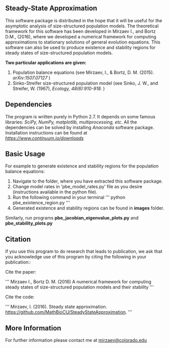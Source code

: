 ﻿## Steady-State Approximation

This software package is distributed in the hope that it will be useful for the asymptotic analysis
of size-structured population models. The theoretical framework for this software has been developed in Mirzaev I., and Bortz D.M., (2016), where we 
developed a numerical framework for computing approximations to stationary solutions of general evolution equations. This software can also be used 
to produce existence and stability regions for steady states of size-structured population models. 

**Two particular applications are given:**
1. Population balance equations (see Mirzaev, I., & Bortz, D. M. (2015). *arXiv:1507.07127* )
2. Sinko-Streifer size-structured population model (see Sinko, J. W., and Streifer, W. (1967), *Ecology, 48(6):910-918.* ) 


## Dependencies
The program is written purely in Python 2.7. It depends on some famous libraries: *SciPy, NumPy, matplotlib, multiprocessing, etc*.
All the dependencies can be solved by installing *Anaconda* software package. Installation instructions can be found at
*https://www.continuum.io/downloads*


## Basic Usage

For example to generate existence and stability regions for the population balance equations:

1. Navigate to the folder, where you have extracted this software package.
2. Change model rates in 'pbe_model_rates.py' file as you desire (instructions available in the python file).
3. Run the following command in your terminal
'''
 python pbe_exixtence_region.py 
''' 
4. Generated existence and stability regions can be found in **images** folder.

Similarly, run programs **pbe_jacobian_eigenvalue_plots.py** and **pbe_stability_plots.py** 



## Citation
If you use this program to do research that leads to publication, we ask that you acknowledge use of this program by citing the following in your publication::


Cite the paper: 

'''
Mirzaev I., Bortz D. M. (2016) A numerical framework for computing steady states of size-structured population models and their stability
'''

Cite the code:

'''
Mirzaev, I. (2016). Steady state approximation. https://github.com/MathBioCU/SteadyStateApproximation.
'''

## More Information

For further information please contact me at mirzaev@colorado.edu


